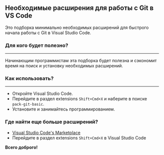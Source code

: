 ## Необходимые расширения для работы с Git в VS Code

Это подборка минимально необходимых расширений для быстрого начала работы с Git в Visual Studio Code. 

### Для кого будет полезно?
- - -
Начинающим программистам эта подборка будет полезна и сэкономит время на поиск и установку необходимых расширений.

### Как использовать?
- - -

* Откройте Visual Studio Code.
* Перейдите в раздел extensions `Shift+Cmd+X` и наберите в поиске `pack-git-basic`. 
* Установите и занимайтесь программированием.

### Где найти еще больше расширений?

* [Visual Studio Code's Marketplace](https://marketplace.visualstudio.com/)
* Перейдите в раздел extensions `Shift+Cmd+X` в Visual Studio Code

**Всего доброго!**

